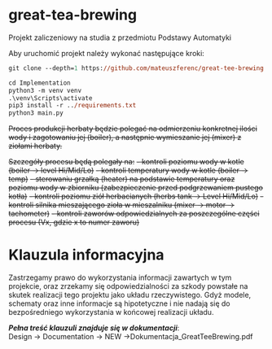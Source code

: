 # great-tea-brewing
Projekt zaliczeniowy na studia z przedmiotu Podstawy Automatyki

Aby uruchomić projekt należy wykonać następujące kroki:
``` ps
git clone --depth=1 https://github.com/mateuszferenc/great-tee-brewing.git

cd Implementation
python3 -m venv venv
.\venv\Scripts\activate
pip3 install -r ../requirements.txt
python3 main.py 
```

~~Proces produkcji herbaty będzie polegać na odmierzeniu konkretnej ilości wody i zagotowaniu jej (boiler), a następnie wymieszanie jej (mixer) z ziołami herbaty.~~

~~Szczegóły procesu będą polegały na:~~
~~- kontroli poziomu wody w kotle (boiler -> level Hi/Mid/Lo)~~
~~- kontroli temperatury wody w kotle (boiler -> temp)~~
~~- sterowaniu grzałką (heater) na podstawie temperatury oraz poziomu wody w zbiorniku (zabezpieczenie przed podgrzewaniem pustego kotła)~~
~~- kontroli poziomu ziół herbacianych (herbs tank -> Level Hi/Mid/Lo)~~
~~- kontroli silnika mieszającego zioła w mieszalniku (mixer -> motor -> tachometer)~~
~~- kontroli zaworów odpowiedzialnych za poszczególne części procesu (Vx, gdzie x to numer zaworu)~~

# Klauzula informacyjna
Zastrzegamy prawo do wykorzystania informacji zawartych w tym projekcie, oraz zrzekamy się odpowiedzialności za szkody powstałe na skutek realizacji tego projektu jako układu rzeczywistego. Gdyż modele, schematy oraz inne informacje są hipotetyczne i nie nadają się do bezpośredniego wykorzystania w końcowej realizacji układu.

***Pełna treść klauzuli znajduje się w dokumentacji***:   
Design &#8594; Documentation &#8594; NEW &#8594;Dokumentacja_GreatTeeBrewing.pdf